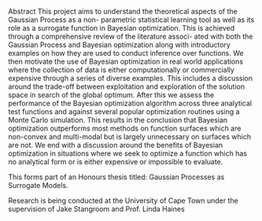 Abstract
This project aims to understand the theoretical aspects of the Gaussian Process as a non- parametric statistical learning tool as well as its role as a surrogate function in Bayesian optimization. This is achieved through a comprehensive review of the literature associ- ated with both the Gaussian Process and Bayesian optimization along with introductory examples on how they are used to conduct inference over functions. We then motivate the use of Bayesian optimization in real world applications where the collection of data is either computationally or commercially expensive through a series of diverse examples. This includes a discussion around the trade-off between exploitation and exploration of the solution space in search of the global optimum. After this we assess the performance of the Bayesian optimization algorithm across three analytical test functions and against several popular optimization routines using a Monte Carlo simulation. This results in the conclusion that Bayesian optimization outperforms most methods on function surfaces which are non-convex and multi-modal but is largely unnecessary on surfaces which are not. We end with a discussion around the benefits of Bayesian optimization in situations where we seek to optimize a function which has no analytical form or is either expensive or impossible to evaluate.

This forms part of an Honours thesis titled: Gaussian Processes as Surrogate Models.

Research is being conducted at the University of Cape Town under the supervision of Jake Stangroom and Prof. Linda Haines 

